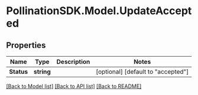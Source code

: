 
# PollinationSDK.Model.UpdateAccepted

## Properties

Name | Type | Description | Notes
------------ | ------------- | ------------- | -------------
**Status** | **string** |  | [optional] [default to "accepted"]

[[Back to Model list]](../README.md#documentation-for-models)
[[Back to API list]](../README.md#documentation-for-api-endpoints)
[[Back to README]](../README.md)

